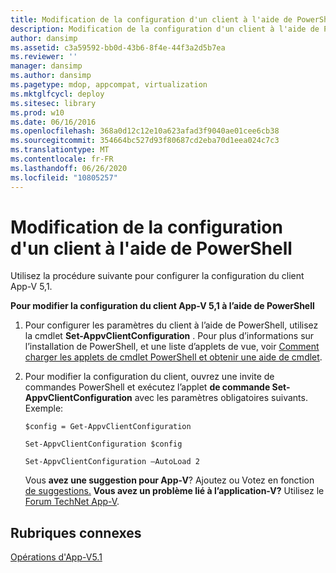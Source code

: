 ```yaml
---
title: Modification de la configuration d'un client à l'aide de PowerShell
description: Modification de la configuration d'un client à l'aide de PowerShell
author: dansimp
ms.assetid: c3a59592-bb0d-43b6-8f4e-44f3a2d5b7ea
ms.reviewer: ''
manager: dansimp
ms.author: dansimp
ms.pagetype: mdop, appcompat, virtualization
ms.mktglfcycl: deploy
ms.sitesec: library
ms.prod: w10
ms.date: 06/16/2016
ms.openlocfilehash: 368a0d12c12e10a623afad3f9040ae01cee6cb38
ms.sourcegitcommit: 354664bc527d93f80687cd2eba70d1eea024c7c3
ms.translationtype: MT
ms.contentlocale: fr-FR
ms.lasthandoff: 06/26/2020
ms.locfileid: "10805257"
---
```

# Modification de la configuration d'un client à l'aide de PowerShell


Utilisez la procédure suivante pour configurer la configuration du client App-V 5,1.

**Pour modifier la configuration du client App-V 5,1 à l’aide de PowerShell**

1.  Pour configurer les paramètres du client à l’aide de PowerShell, utilisez la cmdlet **Set-AppvClientConfiguration** . Pour plus d’informations sur l’installation de PowerShell, et une liste d’applets de vue, voir [Comment charger les applets de cmdlet PowerShell et obtenir une aide de cmdlet](how-to-load-the-powershell-cmdlets-and-get-cmdlet-help-51.md).

2.  Pour modifier la configuration du client, ouvrez une invite de commandes PowerShell et exécutez l’applet **de commande Set-AppvClientConfiguration** avec les paramètres obligatoires suivants. Exemple:

    `$config = Get-AppvClientConfiguration`

    `Set-AppvClientConfiguration $config`

    `Set-AppvClientConfiguration –AutoLoad 2`

    Vous **avez une suggestion pour App-V**? Ajoutez ou Votez en fonction [de suggestions.](http://appv.uservoice.com/forums/280448-microsoft-application-virtualization) **Vous avez un problème lié à l’application-V?** Utilisez le [Forum TechNet App-V](https://social.technet.microsoft.com/Forums/home?forum=mdopappv).

## Rubriques connexes


[Opérations d'App-V5.1](operations-for-app-v-51.md)

 

 





